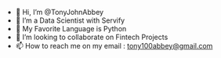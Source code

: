 - 👋 Hi, I’m @TonyJohnAbbey
- 👀 I’m a Data Scientist with Servify
- 🌱 My Favorite Language is Python
- 💞️ I’m looking to collaborate on Fintech Projects
- 📫 How to reach me on my email : tony100abbey@gmail.com

<!---
TonyJohnAbbey/TonyJohnAbbey is a ✨ special ✨ repository because its `README.md` (this file) appears on your GitHub profile.
You can click the Preview link to take a look at your changes.
--->
